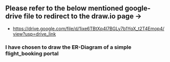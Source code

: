 ## Please refer to the below mentioned google-drive file to redirect to the draw.io page ->
- https://drive.google.com/file/d/1ixe6TBtXp4I7BGLy7b1YqX_t2T4Emop4/view?usp=drive_link

### I have chosen to draw the ER-Diagram of a simple flight_booking portal
